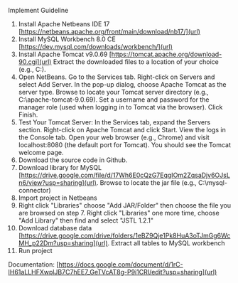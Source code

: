 Implement Guideline

1. Install Apache Netbeans IDE 17 [https://netbeans.apache.org/front/main/download/nb17/](url)
2. Install MySQL Workbench 8.0 CE [https://dev.mysql.com/downloads/workbench/](url)
3. Install Apache Tomcat v9.0.69 [https://tomcat.apache.org/download-90.cgi](url)
   Extract the downloaded files to a location of your choice (e.g., C:\).
4. Open NetBeans.
  Go to the Services tab.
  Right-click on Servers and select Add Server.
  In the pop-up dialog, choose Apache Tomcat as the server type.
  Browse to locate your Tomcat server directory (e.g., C:\apache-tomcat-9.0.69).
  Set a username and password for the manager role (used when logging in to Tomcat via the browser).
  Click Finish.
5. Test Your Tomcat Server:
  In the Services tab, expand the Servers section.
  Right-click on Apache Tomcat and click Start.
  View the logs in the Console tab.
  Open your web browser (e.g., Chrome) and visit localhost:8080 (the default port for Tomcat). You should see the Tomcat welcome page.
6. Download the source code in Github.
7. Download library for MySQL [https://drive.google.com/file/d/17Wh6E0cQzG7EqgIOm2ZqsaDjv6OJsLn6/view?usp=sharing](url).
  Browse to locate the jar file (e.g., C:\mysql-connector)
8. Import project in Netbeans
9. Right click "Libraries" choose "Add JAR/Folder" then choose the file you are browsed on step 7.
   Right click "Libraries" one more time, choose "Add Library" then find and select "JSTL 1.2.1"
10. Download database data [https://drive.google.com/drive/folders/1eBZ9Qje1Pk8HuA3oTJmGg6WcMH_p22Dm?usp=sharing](url). Extract all tables to MySQL workbench
11. Run project

Documentation: [https://docs.google.com/document/d/1rC-IH61aLLHFXwplJB7C7hEE7_GeTVcAT8g-P9i1CRI/edit?usp=sharing](url) 
